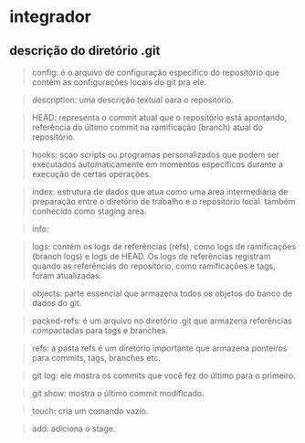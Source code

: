 # integrador


## descrição do diretório .git

> config: é o arquivo de configuração específico do repositório que contém as configurações locais do git pra ele.

> description: uma descrição textual oara o repositório.

> HEAD:  representa o commit atual que o repositório está apontando, referência do último commit na ramificação (branch) atual do repositório.

>hooks: sçao scripts ou programas personalizados que podem ser executados automaticamente em momentos específicos durante a execução de certas operações.

>index: estrutura de dados que atua como uma área intermediária de preparação entre o diretório de trabalho e o repositório local. também conhecido como staging area.

>info:

>logs: contém os logs de referências (refs), como logs de ramificações (branch logs) e logs de HEAD. Os logs de referências registram quando as referências do repositório, como ramificações e tags, foram atualizadas.

>objects: parte essencial que armazena todos os objetos do banco de dados do git.

>packed-refs: é um arquivo no diretório .git  que armazena referências compactadas para tags e branches.

>refs: a pasta refs  é um diretório importante que armazena ponteiros para commits, tags, branches etc.

>git log: ele mostra os commits que você fez do último para o primeiro.

>git show: mostra o último commit modificado.

>touch: cria um comando vazio.

>add: adiciona o stage.